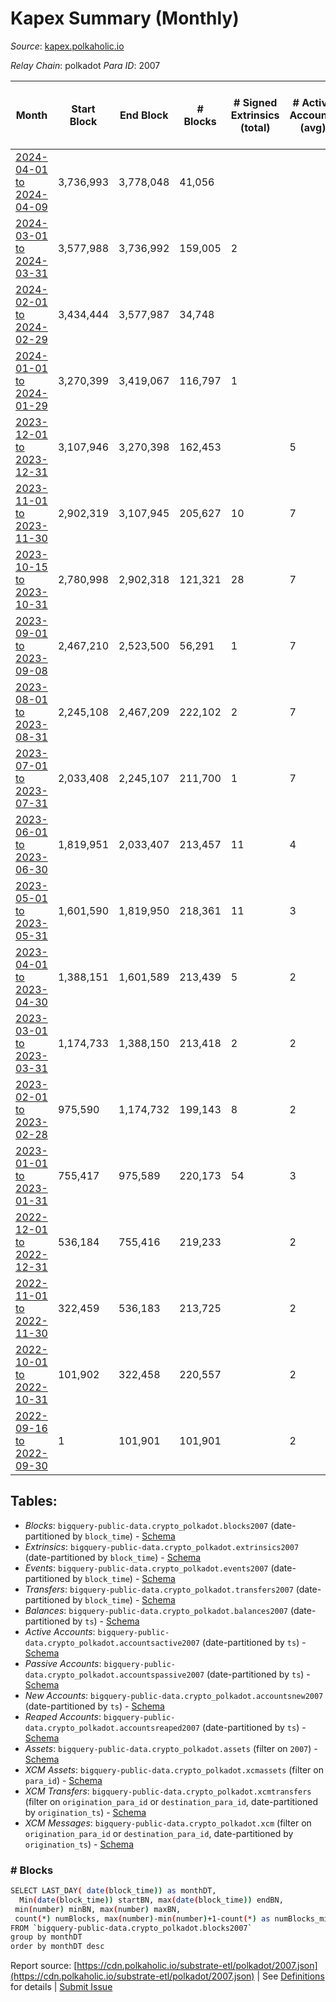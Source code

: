 # Kapex Summary (Monthly)

_Source_: [kapex.polkaholic.io](https://kapex.polkaholic.io)

*Relay Chain*: polkadot
*Para ID*: 2007



| Month | Start Block | End Block | # Blocks | # Signed Extrinsics (total) | # Active Accounts (avg) | # Addresses with Balances (max) | Issues |
| ----- | ----------- | --------- | -------- | --------------------------- | ----------------------- | ------------------------------- | ------ |
| [2024-04-01 to 2024-04-09](/polkadot/2007-kapex/2024-04-30.md) | 3,736,993 | 3,778,048 | 41,056 |  |  | 1,080 | -   |   
| [2024-03-01 to 2024-03-31](/polkadot/2007-kapex/2024-03-31.md) | 3,577,988 | 3,736,992 | 159,005 | 2 |  | 1,080 | -   |   
| [2024-02-01 to 2024-02-29](/polkadot/2007-kapex/2024-02-29.md) | 3,434,444 | 3,577,987 | 34,748 |  |  | 1,080 | - 108,796 (75.79%) |   
| [2024-01-01 to 2024-01-29](/polkadot/2007-kapex/2024-01-31.md) | 3,270,399 | 3,419,067 | 116,797 | 1 |  | 1,080 | -  **BROKEN** (21.44%) |   
| [2023-12-01 to 2023-12-31](/polkadot/2007-kapex/2023-12-31.md) | 3,107,946 | 3,270,398 | 162,453 |  | 5 | 1,080 | -   |   
| [2023-11-01 to 2023-11-30](/polkadot/2007-kapex/2023-11-30.md) | 2,902,319 | 3,107,945 | 205,627 | 10 | 7 | 1,080 | -   |   
| [2023-10-15 to 2023-10-31](/polkadot/2007-kapex/2023-10-31.md) | 2,780,998 | 2,902,318 | 121,321 | 28 | 7 | 1,077 | -   |   
| [2023-09-01 to 2023-09-08](/polkadot/2007-kapex/2023-09-30.md) | 2,467,210 | 2,523,500 | 56,291 | 1 | 7 | 1,065 | -  **BROKEN**  |   
| [2023-08-01 to 2023-08-31](/polkadot/2007-kapex/2023-08-31.md) | 2,245,108 | 2,467,209 | 222,102 | 2 | 7 | 1,065 | -   |   
| [2023-07-01 to 2023-07-31](/polkadot/2007-kapex/2023-07-31.md) | 2,033,408 | 2,245,107 | 211,700 | 1 | 7 | 1,063 | -   |   
| [2023-06-01 to 2023-06-30](/polkadot/2007-kapex/2023-06-30.md) | 1,819,951 | 2,033,407 | 213,457 | 11 | 4 | 1,063 | -   |   
| [2023-05-01 to 2023-05-31](/polkadot/2007-kapex/2023-05-31.md) | 1,601,590 | 1,819,950 | 218,361 | 11 | 3 | 1,060 | -   |   
| [2023-04-01 to 2023-04-30](/polkadot/2007-kapex/2023-04-30.md) | 1,388,151 | 1,601,589 | 213,439 | 5 | 2 | 1,058 | -   |   
| [2023-03-01 to 2023-03-31](/polkadot/2007-kapex/2023-03-31.md) | 1,174,733 | 1,388,150 | 213,418 | 2 | 2 | 1,055 | -   |   
| [2023-02-01 to 2023-02-28](/polkadot/2007-kapex/2023-02-28.md) | 975,590 | 1,174,732 | 199,143 | 8 | 2 | 1,054 | -   |   
| [2023-01-01 to 2023-01-31](/polkadot/2007-kapex/2023-01-31.md) | 755,417 | 975,589 | 220,173 | 54 | 3 | 1,052 | -   |   
| [2022-12-01 to 2022-12-31](/polkadot/2007-kapex/2022-12-31.md) | 536,184 | 755,416 | 219,233 |  | 2 | 3 | -   |   
| [2022-11-01 to 2022-11-30](/polkadot/2007-kapex/2022-11-30.md) | 322,459 | 536,183 | 213,725 |  | 2 | 3 | -   |   
| [2022-10-01 to 2022-10-31](/polkadot/2007-kapex/2022-10-31.md) | 101,902 | 322,458 | 220,557 |  | 2 | 3 | -   |   
| [2022-09-16 to 2022-09-30](/polkadot/2007-kapex/2022-09-30.md) | 1 | 101,901 | 101,901 |  | 2 | 3 | -   |   

## Tables:

* _Blocks_: `bigquery-public-data.crypto_polkadot.blocks2007` (date-partitioned by `block_time`) - [Schema](/schema/balances.json)
* _Extrinsics_: `bigquery-public-data.crypto_polkadot.extrinsics2007` (date-partitioned by `block_time`) - [Schema](/schema/extrinsics.json)
* _Events_: `bigquery-public-data.crypto_polkadot.events2007` (date-partitioned by `block_time`) - [Schema](/schema/events.json)
* _Transfers_: `bigquery-public-data.crypto_polkadot.transfers2007` (date-partitioned by `block_time`) - [Schema](/schema/transfers.json)
* _Balances_: `bigquery-public-data.crypto_polkadot.balances2007` (date-partitioned by `ts`) - [Schema](/schema/balances.json)
* _Active Accounts_: `bigquery-public-data.crypto_polkadot.accountsactive2007` (date-partitioned by `ts`) - [Schema](/schema/accountsactive.json)
* _Passive Accounts_: `bigquery-public-data.crypto_polkadot.accountspassive2007` (date-partitioned by `ts`) - [Schema](/schema/accountspassive.json)
* _New Accounts_: `bigquery-public-data.crypto_polkadot.accountsnew2007` (date-partitioned by `ts`) - [Schema](/schema/accountsnew.json)
* _Reaped Accounts_: `bigquery-public-data.crypto_polkadot.accountsreaped2007` (date-partitioned by `ts`) - [Schema](/schema/accountsreaped.json)
* _Assets_: `bigquery-public-data.crypto_polkadot.assets` (filter on `2007`) - [Schema](/schema/assets.json)
* _XCM Assets_: `bigquery-public-data.crypto_polkadot.xcmassets` (filter on `para_id`) - [Schema](/schema/xcmassets.json)
* _XCM Transfers_: `bigquery-public-data.crypto_polkadot.xcmtransfers` (filter on `origination_para_id` or `destination_para_id`, date-partitioned by `origination_ts`) - [Schema](/schema/xcmtransfers.json)
* _XCM Messages_: `bigquery-public-data.crypto_polkadot.xcm` (filter on `origination_para_id` or `destination_para_id`, date-partitioned by `origination_ts`) - [Schema](/schema/xcm.json)

### # Blocks
```bash
SELECT LAST_DAY( date(block_time)) as monthDT,
  Min(date(block_time)) startBN, max(date(block_time)) endBN, 
 min(number) minBN, max(number) maxBN, 
 count(*) numBlocks, max(number)-min(number)+1-count(*) as numBlocks_missing 
FROM `bigquery-public-data.crypto_polkadot.blocks2007` 
group by monthDT 
order by monthDT desc
```


Report source: [https://cdn.polkaholic.io/substrate-etl/polkadot/2007.json](https://cdn.polkaholic.io/substrate-etl/polkadot/2007.json) | See [Definitions](/DEFINITIONS.md) for details | [Submit Issue](https://github.com/colorfulnotion/substrate-etl/issues)
